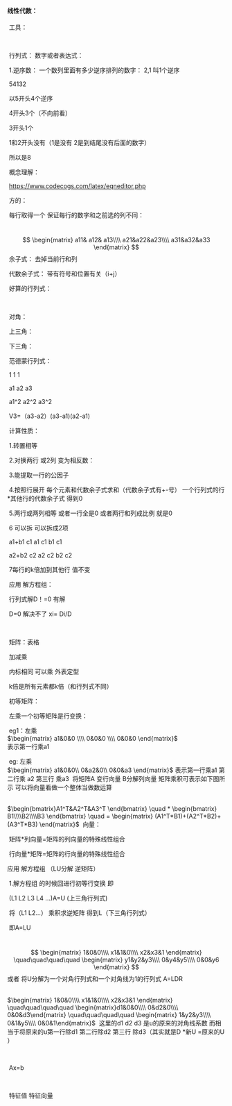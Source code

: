 #### 线性代数：

​	工具：

​		

​	行列式： 	数字或者表达式：

​				1.逆序数： 一个数列里面有多少逆序排列的数字： 2,1  叫1个逆序

​				54132  

​				以5开头4个逆序

​				4开头3个（不向前看）

​				3开头1个

​				1和2开头没有（1是没有 2是到结尾没有后面的数字）

​				所以是8

​				概念理解：

​				https://www.codecogs.com/latex/eqneditor.php

​						方的：

​						每行取得一个 保证每行的数字和之前选的列不同：

​			
$$
\begin{matrix}
	a11& a12& a13\\\\
	a21&a22&a23\\\\
	a31&a32&a33
\end{matrix}
$$
​			 余子式： 去掉当前行和列

​			 代数余子式： 带有符号和位置有关（i+j）

​			好算的行列式：

​			

​			对角：

​			上三角：

​			下三角：		

​			范德蒙行列式：

​			1 		1 	 	1

​			a1    	a2      	a3

​			a1^2	a2^2 	a3^2	

​			V3=（a3-a2）(a3-a1)(a2-a1)

​			计算性质：

​			1.转置相等

​			2.对换两行 或2列 	变为相反数：

​			3.能提取一行的公因子

​			4.按照行展开 每个元素和代数余子式求和（代数余子式有+-号）  一个行列式的行*其他行的代数余子式 得到0

​			5.两行或两列相等 或者一行全是0 或者两行和列成比例 就是0

​			6 可以拆 	可以拆成2项

​					a1+b1 	c1		 a1	c1		b1 c1  

​					a2+b2 	c2		a2	c2		b2 c2

​			7每行的k倍加到其他行 值不变

​			应用 解方程组：

​				行列式解D！=0 有解

​				D=0 解决不了 xi= Di/D

​				

​	矩阵：表格

​			加减乘

​			内标相同 可以乘 外表定型

​			k倍是所有元素都k倍（和行列式不同）

​			初等矩阵：

​			左乘一个初等矩阵是行变换： 

​			eg1：左乘 	 
			$\begin{matrix} a1&0&0 \\\\ 0&0&0 \\\\  0&0&0 \end{matrix}$  	
			表示第一行乘a1

​			eg:    左乘  	
	$\begin{matrix}
	a1&0&0\\
	0&a2&0\\
	0&0&a3 
	\end{matrix}$
表示第一行乘a1 第二行乘 a2 第三行 乘a3
​			将矩阵A 变行向量 B分解列向量 矩阵乘积可表示如下图所示 可以将向量看做一个整体当做数运算 

​			
$\begin{bmatrix}A1^T&A2^T&A3^T
\end{bmatrix} 	\quad    * 
\begin{bmatrix}
B1\\\\B2\\\\B3
\end{bmatrix} \quad = 
\begin{matrix}
(A1^T*B1)+(A2^T*B2)+(A3^T*B3)
\end{matrix}$
​	向量：

​		矩阵*列向量=矩阵的列向量的特殊线性组合

​		行向量*矩阵=矩阵的行向量的特殊线性组合

应用 解方程组 （LU分解 逆矩阵）

​		1.解方程组 的时候回进行初等行变换 即

​			(L1 L2 L3 L4 ...)A=U (上三角行列式)

​			将（L1 L2...） 乘积求逆矩阵 得到L（下三角行列式）

​			即A=LU

​			
$$
\begin{matrix}
1&0&0\\\\
x1&1&0\\\\
x2&x3&1
\end{matrix}    \quad\quad\quad\quad     
\begin{matrix}
y1&y2&y3\\\\
0&y4&y5\\\\
0&0&y6
\end{matrix}
$$
或者 将U分解为一个对角行列式和一个对角线为1的行列式 A=LDR

​			
$\begin{matrix}
1&0&0\\\\
x1&1&0\\\\
x2&x3&1
\end{matrix}    \quad\quad\quad\quad     
\begin{matrix}d1&0&0\\\\
0&d2&0\\\\
0&0&d3\end{matrix} \quad\quad\quad\quad 
\begin{matrix}
1&y2&y3\\\\
0&1&y5\\\\
0&0&1\end{matrix}$
​		这里的d1 d2 d3 是u的原来的对角线系数  而相当于将原来的u第一行除d1 第二行除d2 第三行 除d3（其实就是D *新U =原来的U ）

​		

​		Ax=b

​	

​		特征值 特征向量

​	

